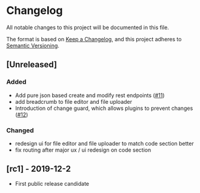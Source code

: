 # Changelog
All notable changes to this project will be documented in this file.

The format is based on [Keep a Changelog](https://keepachangelog.com/en/1.0.0/),
and this project adheres to [Semantic Versioning](https://semver.org/spec/v2.0.0.html).

## [Unreleased]
### Added
- Add pure json based create and modify rest endpoints ([#11](https://github.com/scm-manager/scm-editor-plugin/pull/11))
- add breadcrumb to file editor and file uploader
- Introduction of change guard, which allows plugins to prevent changes ([#12](https://github.com/scm-manager/scm-editor-plugin/pull/12))

### Changed
- redesign ui for file editor and file uploader to match code section better
- fix routing after major ux / ui redesign on code section

## [rc1] - 2019-12-2
- First public release candidate
